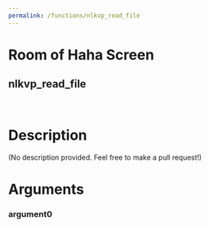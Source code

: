 ```yaml
---
permalink: /functions/nlkvp_read_file
---
```

# Room of Haha Screen  
## nlkvp_read_file  
&nbsp;  
# Description  
(No description provided. Feel free to make a pull request!) 
&nbsp;  
# Arguments
### argument0

&nbsp;  


